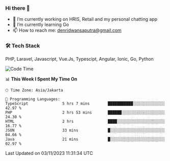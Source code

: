 ### Hi there 👋

- 🔭 I’m currently working on HRIS, Retail and my personal chatting app
- 🌱 I’m currently learning Go
- 📫 How to reach me: denridwansaputra@gmail.com


### 🛠 Tech Stack
PHP, Laravel, Javascript, Vue.Js, Typescipt, Angular, Ionic, Go, Python


<!--START_SECTION:waka-->
![Code Time](http://img.shields.io/badge/Code%20Time-3%2C797%20hrs%2024%20mins-blue)

📊 **This Week I Spent My Time On** 

```text
🕑︎ Time Zone: Asia/Jakarta

💬 Programming Languages: 
TypeScript               5 hrs 7 mins        ███████████░░░░░░░░░░░░░░   42.97 % 
PHP                      2 hrs 53 mins       ██████░░░░░░░░░░░░░░░░░░░   24.30 % 
HTML                     2 hrs               ████░░░░░░░░░░░░░░░░░░░░░   16.77 % 
JSON                     33 mins             █░░░░░░░░░░░░░░░░░░░░░░░░   04.66 % 
Java                     21 mins             █░░░░░░░░░░░░░░░░░░░░░░░░   02.97 % 
```


 Last Updated on 03/11/2023 11:31:34 UTC
<!--END_SECTION:waka-->
